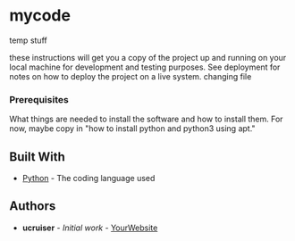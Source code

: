 # mycode
temp stuff

these instructions will get you a copy of the project up and running on your local machine
for development and testing purposes. See deployment for notes on how to deploy the project
on a live system.
changing file 

### Prerequisites

What things are needed to install the software and how to install them. For now, maybe copy in
"how to install python and python3 using apt."

## Built With

* [Python](https://www.python.org/) - The coding language used

## Authors

* **ucruiser** - *Initial work* - [YourWebsite](https://example.com/)
